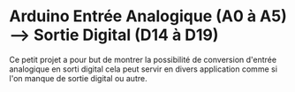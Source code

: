 # Arduino Entrée Analogique (A0 à A5) --> Sortie Digital (D14 à D19)

Ce petit projet a pour but de montrer la possibilité de conversion
d'entrée analogique en sorti digital cela peut servir en divers 
application comme si l'on manque de sortie digital ou autre.

